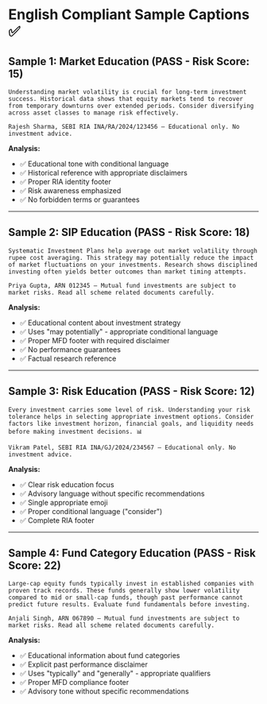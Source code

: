 # English Compliant Sample Captions ✅

## Sample 1: Market Education (PASS - Risk Score: 15)
```
Understanding market volatility is crucial for long-term investment success. Historical data shows that equity markets tend to recover from temporary downturns over extended periods. Consider diversifying across asset classes to manage risk effectively.

Rajesh Sharma, SEBI RIA INA/RA/2024/123456 — Educational only. No investment advice.
```

**Analysis:**
- ✅ Educational tone with conditional language
- ✅ Historical reference with appropriate disclaimers
- ✅ Proper RIA identity footer
- ✅ Risk awareness emphasized
- ✅ No forbidden terms or guarantees

---

## Sample 2: SIP Education (PASS - Risk Score: 18)
```
Systematic Investment Plans help average out market volatility through rupee cost averaging. This strategy may potentially reduce the impact of market fluctuations on your investments. Research shows disciplined investing often yields better outcomes than market timing attempts.

Priya Gupta, ARN 012345 — Mutual fund investments are subject to market risks. Read all scheme related documents carefully.
```

**Analysis:**
- ✅ Educational content about investment strategy
- ✅ Uses "may potentially" - appropriate conditional language
- ✅ Proper MFD footer with required disclaimer
- ✅ No performance guarantees
- ✅ Factual research reference

---

## Sample 3: Risk Education (PASS - Risk Score: 12)
```
Every investment carries some level of risk. Understanding your risk tolerance helps in selecting appropriate investment options. Consider factors like investment horizon, financial goals, and liquidity needs before making investment decisions. 📊

Vikram Patel, SEBI RIA INA/GJ/2024/234567 — Educational only. No investment advice.
```

**Analysis:**
- ✅ Clear risk education focus
- ✅ Advisory language without specific recommendations
- ✅ Single appropriate emoji
- ✅ Proper conditional language ("consider")
- ✅ Complete RIA footer

---

## Sample 4: Fund Category Education (PASS - Risk Score: 22)
```
Large-cap equity funds typically invest in established companies with proven track records. These funds generally show lower volatility compared to mid or small-cap funds, though past performance cannot predict future results. Evaluate fund fundamentals before investing.

Anjali Singh, ARN 067890 — Mutual fund investments are subject to market risks. Read all scheme related documents carefully.
```

**Analysis:**
- ✅ Educational information about fund categories
- ✅ Explicit past performance disclaimer
- ✅ Uses "typically" and "generally" - appropriate qualifiers
- ✅ Proper MFD compliance footer
- ✅ Advisory tone without specific recommendations